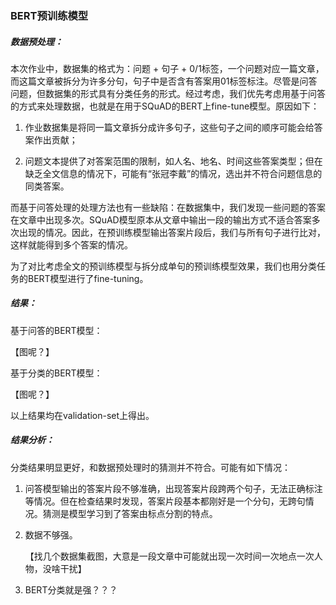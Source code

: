 ### BERT预训练模型

##### 数据预处理：

本次作业中，数据集的格式为：问题 + 句子 + 0/1标签，一个问题对应一篇文章，而这篇文章被拆分为许多分句，句子中是否含有答案用01标签标注。尽管是问答问题，但数据集的形式具有分类任务的形式。经过考虑，我们优先考虑用基于问答的方式来处理数据，也就是在用于SQuAD的BERT上fine-tune模型。原因如下：

1. 作业数据集是将同一篇文章拆分成许多句子，这些句子之间的顺序可能会给答案作出贡献；

2. 问题文本提供了对答案范围的限制，如人名、地名、时间这些答案类型；但在缺乏全文信息的情况下，可能有“张冠李戴”的情况，选出并不符合问题信息的同类答案。

而基于问答处理的处理方法也有一些缺陷：在数据集中，我们发现一些问题的答案在文章中出现多次。SQuAD模型原本从文章中输出一段的输出方式不适合答案多次出现的情况。因此，在预训练模型输出答案片段后，我们与所有句子进行比对，这样就能得到多个答案的情况。

为了对比考虑全文的预训练模型与拆分成单句的预训练模型效果，我们也用分类任务的BERT模型进行了fine-tuning。

##### 结果：

基于问答的BERT模型：

【图呢？】

基于分类的BERT模型：

【图呢？】

以上结果均在validation-set上得出。

##### 结果分析：

分类结果明显更好，和数据预处理时的猜测并不符合。可能有如下情况：

1. 问答模型输出的答案片段不够准确，出现答案片段跨两个句子，无法正确标注等情况。但在检查结果时发现，答案片段基本都刚好是一个分句，无跨句情况。猜测是模型学习到了答案由标点分割的特点。

2. 数据不够强。

   【找几个数据集截图，大意是一段文章中可能就出现一次时间一次地点一次人物，没啥干扰】

3. BERT分类就是强？？？









